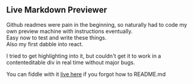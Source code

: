Live Markdown Previewer
-----

Github readmes were pain in the beginning, so naturally had to code my own preview machine with instructions eventually.  
Easy now to test and write these things.  
Also my first dabble into react.

I tried to get highlighting into it, but couldn't get it to work in a contenteditable div in real time without major bugs.

You can fiddle with it 
[live here](https://fraasi.github.io/Markdown-previewer)
if you forgot how to README.md

